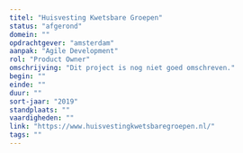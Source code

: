```yaml
---
titel: "Huisvesting Kwetsbare Groepen"
status: "afgerond"
domein: ""
opdrachtgever: "amsterdam"
aanpak: "Agile Development"
rol: "Product Owner"
omschrijving: "Dit project is nog niet goed omschreven."
begin: ""
einde: ""
duur: ""
sort-jaar: "2019"
standplaats: ""
vaardigheden: ""
link: "https://www.huisvestingkwetsbaregroepen.nl/"
tags: ""
---
```

